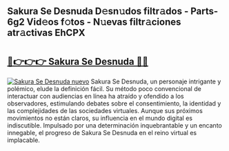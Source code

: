 ## Sakura Se Desnuda D𝚎sn𝚞dos filtr𝚊dos - Parts-6g2 Vid𝚎os f𝚘tos - N𝚞evas filtr𝚊ciones atr𝚊ctivas EhCPX

# <h2><a href="http://mba7vy.tromn.icu/?c=Sakura+Se+Desnuda">🔗👉👉👉 Sakura Se Desnuda 🔗🔗</a></h2>

[![Sakura Se Desnuda nuevo](https://i.imgur.com/pEAQMta.gif)](http://mba7vy.tromn.icu/?c=Sakura+Se+Desnuda)
Sakura Se Desnuda, un personaje intrigante y polémico, elude la definición fácil. Su método poco convencional de interactuar con audiencias en línea ha atraído y ofendido a los observadores, estimulando debates sobre el consentimiento, la identidad y las complejidades de las sociedades virtuales. Aunque sus próximos movimientos no están claros, su influencia en el mundo digital es indiscutible. Impulsado por una determinación inquebrantable y un encanto innegable, el progreso de Sakura Se Desnuda en el reino virtual es implacable.

